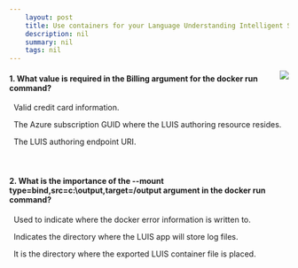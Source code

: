 ```yaml
---
    layout: post
    title: Use containers for your Language Understanding Intelligent Service (LUIS) Apps 
    description: nil
    summary: nil
    tags: nil
---
```



 <a target="_blank" href="https://docs.microsoft.com/en-us/learn/modules/use-containers-language-understanding-intelligent-service-apps/5-knowledge-check/"><i class="fas fa-external-link-alt"></i> </a>
 <img align="right" src="https://docs.microsoft.com/en-us/learn/achievements/use-containers-for-your-language-understanding-intelligent-service-luis-apps.svg">
####  1. What value is required in the Billing argument for the docker run command?


<i class='far fa-square'></i> &nbsp;&nbsp;Valid credit card information.

<i class='far fa-square'></i> &nbsp;&nbsp;The Azure subscription GUID where the LUIS authoring resource resides.

<i class='fas fa-check-square' style='color: Dodgerblue;'></i> &nbsp;&nbsp;The LUIS authoring endpoint URI.
<br />
<br />
<br />

####  2. What is the importance of the --mount type=bind,src=c:\output,target=/output argument in the docker run command?


<i class='far fa-square'></i> &nbsp;&nbsp;Used to indicate where the docker error information is written to.

<i class='fas fa-check-square' style='color: Dodgerblue;'></i> &nbsp;&nbsp;Indicates the directory where the LUIS app will store log files.

<i class='far fa-square'></i> &nbsp;&nbsp;It is the directory where the exported LUIS container file is placed.
<br />
<br />
<br />
